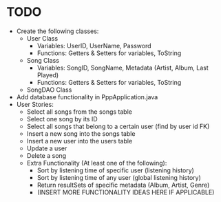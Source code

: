 # TODO
- Create the following classes:
  - User Class
    - Variables: UserID, UserName, Password
    - Functions: Getters & Setters for variables, ToString
  - Song Class
    - Variables: SongID, SongName, Metadata (Artist, Album, Last Played)
    - Functions: Getters & Setters for variables, ToString
  - SongDAO Class
- Add database functionality in PppApplication.java
- User Stories:
  - Select all songs from the songs table
  - Select one song by its ID
  - Select all songs that belong to a certain user (find by user id FK)
  - Insert a new song into the songs table
  - Insert a new user into the users table
  - Update a user
  - Delete a song
  - Extra Functionality (At least one of the following):
    - Sort by listening time of specific user (listening history)
    - Sort by listening time of any user (global listening history)
    - Return resultSets of specific metadata (Album, Artist, Genre)
    - (INSERT MORE FUNCTIONALITY IDEAS HERE IF APPLICABLE)
